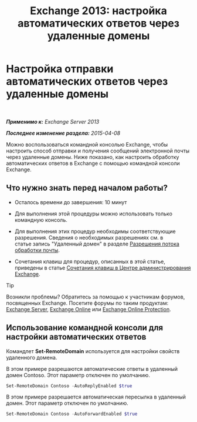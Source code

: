 ﻿---
title: 'Exchange 2013: настройка автоматических ответов через удаленные домены'
TOCTitle: Настройка отправки автоматических ответов через удаленные домены
ms:assetid: 3d88a1fb-4b62-419a-a50d-ffd868e229d0
ms:mtpsurl: https://technet.microsoft.com/ru-ru/library/JJ657720(v=EXCHG.150)
ms:contentKeyID: 50487926
ms.date: 04/30/2018
mtps_version: v=EXCHG.150
ms.translationtype: HT
---

# Настройка отправки автоматических ответов через удаленные домены

 

_**Применимо к:** Exchange Server 2013_

_**Последнее изменение раздела:** 2015-04-08_

Можно воспользоваться командной консолью Exchange, чтобы настроить способ отправки и получения сообщений электронной почты через удаленные домены. Ниже показано, как настроить обработку автоматических ответов в Exchange с помощью командной консоли Exchange.

## Что нужно знать перед началом работы?

  - Осталось времени до завершения: 10 минут

  - Для выполнения этой процедуры можно использовать только командную консоль.

  - Для выполнения этих процедур необходимы соответствующие разрешения. Сведения о необходимых разрешениях см. в статье запись "Удаленный домен" в разделе [Разрешения потока обработки почты](mail-flow-permissions-exchange-2013-help.md).

  - Сочетания клавиш для процедур, описанных в этой статье, приведены в статье [Сочетания клавиш в Центре администрирования Exchange](keyboard-shortcuts-in-the-exchange-admin-center-exchange-online-protection-help.md).

> [!TIP]  
> Возникли проблемы? Обратитесь за помощью к участникам форумов, посвященных Exchange. Посетите форумы по таким продуктам: <a href="https://go.microsoft.com/fwlink/p/?linkid=60612">Exchange Server</a>, <a href="https://go.microsoft.com/fwlink/p/?linkid=267542">Exchange Online</a> или <a href="https://go.microsoft.com/fwlink/p/?linkid=285351">Exchange Online Protection</a>.


## Использование командной консоли для настройки автоматических ответов

Командлет **Set-RemoteDomain** используется для настройки свойств удаленного домена.

В этом примере разрешаются автоматические ответы в удаленный домен Contoso. Этот параметр отключен по умолчанию.

```powershell
Set-RemoteDomain Contoso -AutoReplyEnabled $true
```

В этом примере разрешается автоматическая пересылка в удаленный домен. Этот параметр отключен по умолчанию.

```powershell
Set-RemoteDomain Contoso -AutoForwardEnabled $true
```


